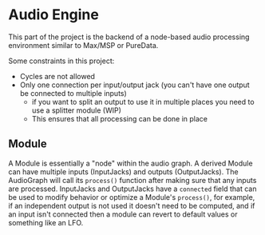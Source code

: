 # Audio Engine

This part of the project is the backend of a node-based audio processing environment similar to Max/MSP or PureData.

Some constraints in this project:

- Cycles are not allowed
- Only one connection per input/output jack (you can't have one output be connected to multiple inputs)
  - if you want to split an output to use it in multiple places you need to use a splitter module (WIP)
  - This ensures that all processing can be done in place

## Module

A Module is essentially a "node" within the audio graph. A derived Module can have multiple inputs (InputJacks) and outputs (OutputJacks). The AudioGraph will call its `process()` function after making sure that any inputs are processed. InputJacks and OutputJacks have a `connected` field that can be used to modify behavior or optimize a Module's `process()`, for example, if an independent output is not used it doesn't need to be computed, and if an input isn't connected then a module can revert to default values or something like an LFO.

